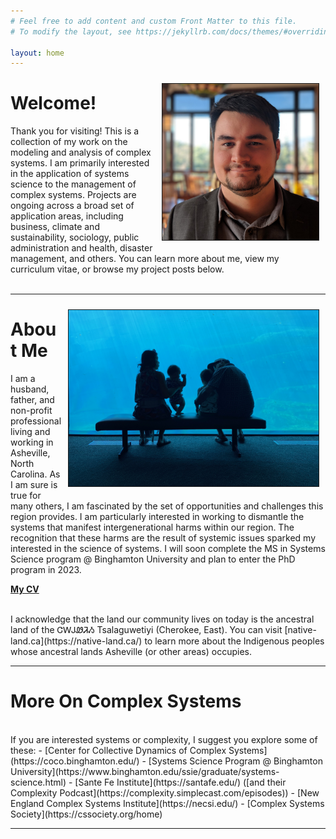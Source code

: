 ```yaml
---
# Feel free to add content and custom Front Matter to this file.
# To modify the layout, see https://jekyllrb.com/docs/themes/#overriding-theme-defaults

layout: home
---
```


<img src="/assets/will.jpg" width="250" height="auto" border="1px solid #000" align="right" hspace="10" vspace="10">

# Welcome!
Thank you for visiting! This is a collection of my work on the modeling and analysis of complex systems. I am primarily interested in the application of systems science to the management of complex systems. Projects are ongoing across a broad set of application areas, including business, climate and sustainability, sociology, public administration and health, disaster management, and others. You can learn more about me, view my curriculum vitae, or browse my project posts below.
<br>
<br>

___

<img src="/assets/family.jpg" width="400" height="auto" border="1px solid #000" align="right" hspace="10" vspace="10">

# About Me
I am a husband, father, and non-profit professional living and working in Asheville, North Carolina.  As I am sure is true for many others, I am fascinated by the set of opportunities and challenges this region provides. I am particularly interested in working to dismantle the systems that manifest intergenerational harms within our region. The recognition that these harms are the result of systemic issues sparked my interested in the science of systems. I will soon complete the MS in Systems Science program @ Binghamton University and plan to enter the PhD program in 2023.
<br>

[**My CV**](https://will-deter.github.io/assets/Will%20Deter,%20CV,%20Dec%202022.pdf)

<br>
I acknowledge that the land our community lives on today is the ancestral land of the ᏣᎳᎫᏪᏘᏱ Tsalaguwetiyi (Cherokee, East). You can visit [native-land.ca](https://native-land.ca/) to learn more about the Indigenous peoples whose ancestral lands Asheville (or other areas) occupies.

___

# More On Complex Systems
<br>
If you are interested systems or complexity, I suggest you explore some of these:
- [Center for Collective Dynamics of Complex Systems](https://coco.binghamton.edu/)
- [Systems Science Program @ Binghamton University](https://www.binghamton.edu/ssie/graduate/systems-science.html)
- [Sante Fe Institute](https://santafe.edu/) ([and their Complexity Podcast](https://complexity.simplecast.com/episodes))
- [New England Complex Systems Institute](https://necsi.edu/)
- [Complex Systems Society](https://cssociety.org/home)

___